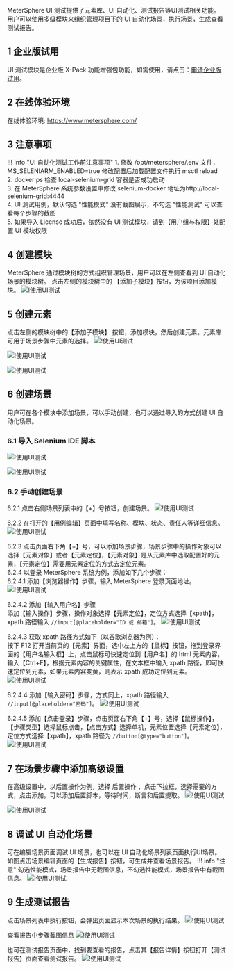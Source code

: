 MeterSphere UI 测试提供了元素库、UI 自动化、测试报告等UI测试相关功能。 用户可以使用多级模块来组织管理项目下的 UI 自动化场景，执行场景，生成查看测试报告。

## 1 企业版试用
UI 测试模块是企业版 X-Pack 功能增强包功能，如需使用，请点击：[申请企业版试用](https://jinshuju.net/f/CzzAOe)。

## 2 在线体验环境
在线体验环境:
https://www.metersphere.com/

## 3 注意事项

!!! info "UI 自动化测试工作前注意事项"
    1. 修改 /opt/metersphere/.env 文件，MS_SELENIARM_ENABLED=true 修改配置后加载配置文件执行 msctl reload<br>
    2. docker ps 检查 local-selenium-grid 容器是否成功启动<br>
    3. 在 MeterSphere 系统参数设置中修改 selenium-docker 地址为http://local-selenium-grid:4444<br>
    4. UI 测试用例，默认勾选 "性能模式" 没有截图展示，不勾选 "性能测试" 可以查看每个步骤的截图 <br>
    5. 如果导入 License 成功后，依然没有 UI 测试模块，请到【用户组与权限】处配置 UI 模块权限

## 4 创建模块
MeterSphere 通过模块树的方式组织管理场景，用户可以在左侧查看到 UI 自动化场景的模块树。 点击左侧的模块树中的 【添加子模块】按钮，为该项目添加模块。
![!使用UI测试](../img/quick_start/ui_test/使用UI测试1.png)

## 5 创建元素
点击左侧的模块树中的【添加子模块】 按钮，添加模块，然后创建元素。元素库可用于场景步骤中元素的选择。
![!使用UI测试](../img/quick_start/ui_test/使用UI测试2.png)

![!使用UI测试](../img/quick_start/ui_test/使用UI测试3.png)

![!使用UI测试](../img/quick_start/ui_test/使用UI测试4.png)

## 6 创建场景
用户可在各个模块中添加场景，可以手动创建，也可以通过导入的方式创建 UI 自动化场景。

### 6.1 导入 Selenium IDE 脚本
![!使用UI测试](../img/quick_start/ui_test/使用UI测试5.png)

![!使用UI测试](../img/quick_start/ui_test/使用UI测试6.png)

### 6.2 手动创建场景
6.2.1 点击右侧场景列表中的【+】号按钮，创建场景。
![!使用UI测试](../img/quick_start/ui_test/使用UI测试7.png)

6.2.2 在打开的【用例编辑】页面中填写名称、模块、状态、责任人等详细信息。
![!使用UI测试](../img/quick_start/ui_test/使用UI测试8.png)

6.2.3 点击页面右下角【+】号，可以添加场景步骤，场景步骤中的操作对象可以选择【元素对象】或者【元素定位】，【元素对象】是从元素库中选取配置好的元素，【元素定位】需要用元素定位的方式去定位元素。<br>
6.2.4 以登录 MeterSphere 系统为例，添加如下几个步骤：<br>
6.2.4.1 添加【浏览器操作】步骤，输入 MeterSphere 登录页面地址。
![!使用UI测试](../img/quick_start/ui_test/使用UI测试9.png)

6.2.4.2 添加【输入用户名】步骤 <br>
添加【输入操作】步骤，操作对象选择【元素定位】，定位方式选择【xpath】，xpath 路径输入 `//input[@placeholder="ID 或 邮箱"]`。
![!使用UI测试](../img/quick_start/ui_test/使用UI测试10.png)

6.2.4.3 获取 xpath 路径方式如下（以谷歌浏览器为例）：<br>
按下 F12 打开当前页的【元素】界面，选中左上方的【鼠标】按钮，拖到登录界面的【用户名输入框】上，点击鼠标可快速定位到【用户名】的 html 元素内容，输入【Ctrl+F】，根据元素内容的关键属性，在文本框中输入 xpath 路径，即可快速定位到元素，如果元素内容变黄，则表示 xpath 成功定位到元素。
![!使用UI测试](../img/quick_start/ui_test/使用UI测试11.png)

6.2.4.4 添加【输入密码】步骤，方式同上，xpath 路径输入 `//input[@placeholder="密码"]`。
![!使用UI测试](../img/quick_start/ui_test/使用UI测试12.png)

6.2.4.5 添加【点击登录】步骤，点击页面右下角【+】号，选择【鼠标操作】，【步骤类型】选择鼠标点击，【点击方式】选择单机，元素位置选择【元素定位】，定位方式选择【xpath】，xpath 路径为 `//button[@type="button"]`。
![!使用UI测试](../img/quick_start/ui_test/使用UI测试13.png)

## 7 在场景步骤中添加高级设置
在高级设置中，以后置操作为例，选择 后置操作 ，点击下拉框，选择需要的方式，点击添加。可以添加后置脚本，等待时间，断言和后置提取。
![!使用UI测试](../img/quick_start/ui_test/使用UI测试14.png)

![!使用UI测试](../img/quick_start/ui_test/使用UI测试15.png)

## 8 调试 UI 自动化场景
可在编辑场景页面调试 UI 场景，也可以在 UI 自动化场景列表页面执行UI场景。如图点击场景编辑页面的【生成报告】按钮，可生成并查看场景报告。
!!! info "注意"
    勾选性能模式，场景报告中无截图信息，不勾选性能模式，场景报告中有截图信息。 
![!使用UI测试](../img/quick_start/ui_test/使用UI测试16.png)

## 9 生成测试报告
点击场景列表中执行按钮，会弹出页面显示本次场景的执行结果。
![!使用UI测试](../img/quick_start/ui_test/使用UI测试17.png)

查看报告中步骤截图信息
![!使用UI测试](../img/quick_start/ui_test/使用UI测试18.png)

也可在测试报告页面中，找到要查看的报告，点击其【报告详情】按钮打开【测试报告】页面查看测试报告。
![!使用UI测试](../img/quick_start/ui_test/使用UI测试19.png)